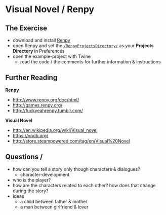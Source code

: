 # Visual Novel / Renpy

## The Exercise

- download and install [Renpy](http://www.renpy.org/latest.html)
- open Renpy and set the [`/RenpyProjectsDirectory/`](/RenpyProjectsDirectory/) as your **Projects Directory** in Preferences
- open the example-project with Twine
  - read the code / the comments for further information & instructions

## Further Reading

**Renpy**

- http://www.renpy.org/doc/html/
- http://games.renpy.org/
- http://fuckyeahrenpy.tumblr.com/

**Visual Novel**

- http://en.wikipedia.org/wiki/Visual_novel
- https://vndb.org/
- http://store.steampowered.com/tag/en/Visual%20Novel

## Questions / 

- how can you tell a story only though characters & dialogues?
  - character-development
- who is the player?
- how are the characters related to each other? how does that change during the story?
- ideas
  - a child between father & mother
  - a man between girlfriend & lover

